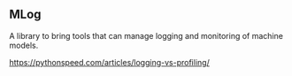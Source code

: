 ## MLog

A library to bring tools that can manage logging and monitoring of machine models.


https://pythonspeed.com/articles/logging-vs-profiling/
